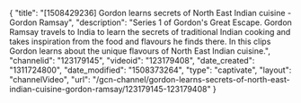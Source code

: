 {
    "title": "[1508429236] Gordon learns secrets of North East Indian cuisine - Gordon Ramsay",
    "description": "Series 1 of Gordon's Great Escape. Gordon Ramsay travels to India to learn the secrets of traditional Indian cooking and takes inspiration from the food and flavours he finds there. In this clips Gordon learns about the unique flavours of North East Indian cuisine.",
    "channelid": "123179145",
    "videoid": "123179408",
    "date_created": "1311724800",
    "date_modified": "1508373264",
    "type": "captivate",
    "layout": "channelVideo",
    "url": "\/gcn-channel\/gordon-learns-secrets-of-north-east-indian-cuisine-gordon-ramsay\/123179145-123179408"
}